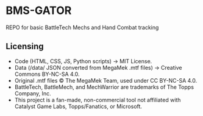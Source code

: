 # BMS-GATOR
REPO for basic BattleTech Mechs and Hand Combat tracking


## Licensing

- Code (HTML, CSS, JS, Python scripts) → MIT License.
- Data (/data/ JSON converted from MegaMek .mtf files) → Creative Commons BY-NC-SA 4.0.  
- Original .mtf files © The MegaMek Team, used under CC BY-NC-SA 4.0.  
- BattleTech, BattleMech, and MechWarrior are trademarks of The Topps Company, Inc.  
- This project is a fan-made, non-commercial tool not affiliated with Catalyst Game Labs, Topps/Fanatics, or Microsoft.
